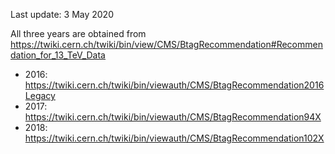 Last update: 3 May 2020

All three years are obtained from https://twiki.cern.ch/twiki/bin/view/CMS/BtagRecommendation#Recommendation_for_13_TeV_Data
- 2016: https://twiki.cern.ch/twiki/bin/viewauth/CMS/BtagRecommendation2016Legacy
- 2017: https://twiki.cern.ch/twiki/bin/viewauth/CMS/BtagRecommendation94X
- 2018: https://twiki.cern.ch/twiki/bin/viewauth/CMS/BtagRecommendation102X
